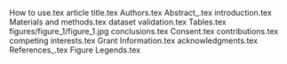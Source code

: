 How to use.tex
article title.tex
Authors.tex
Abstract_.tex
introduction.tex
Materials and methods.tex
dataset validation.tex
Tables.tex
figures/figure_1/figure_1.jpg
conclusions.tex
Consent.tex
contributions.tex
competing interests.tex
Grant Information.tex
acknowledgments.tex
References_.tex
Figure Legends.tex
